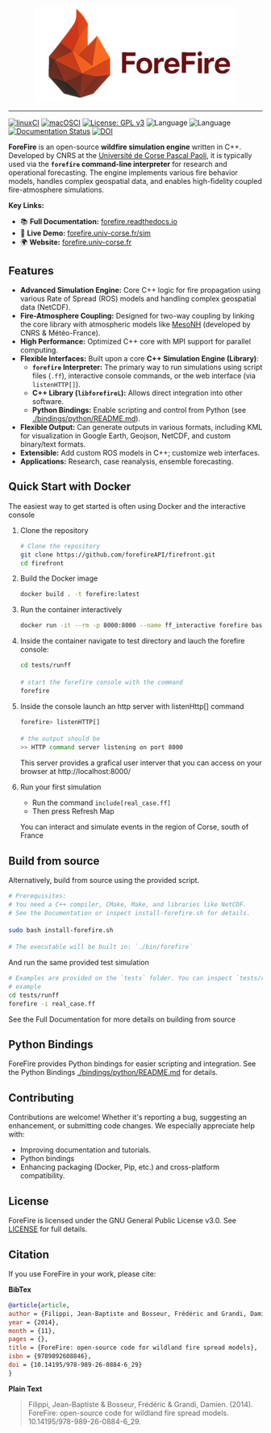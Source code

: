 <p align="center">
  <img src="./docs/source/_static/forefire.svg" alt="ForeFire Logo" width="400">
</p>


---
[![linuxCI](https://github.com/forefireAPI/firefront/actions/workflows/main.yml/badge.svg)](https://github.com/forefireAPI/firefront/actions/workflows/main.yml)
[![macOSCI](https://github.com/forefireAPI/firefront/actions/workflows/macos.yml/badge.svg)](https://github.com/forefireAPI/firefront/actions/workflows/macos.yml)
[![License: GPL v3](https://img.shields.io/badge/License-GPLv3-blue.svg)](https://www.gnu.org/licenses/gpl-3.0)
![Language](https://img.shields.io/badge/C++-00599C?logo=c%2B%2B&logoColor=white)
![Language](https://img.shields.io/badge/Python-3776AB?logo=python&logoColor=white)
[![Documentation Status](https://readthedocs.org/projects/firefront/badge/?version=latest)](https://firefront.readthedocs.io/en/latest/?badge=latest) 
[![DOI](https://img.shields.io/badge/DOI-10.14195/978--989--26--0884--6_29-blue)](https://www.researchgate.net/publication/278769168_ForeFire_open-source_code_for_wildland_fire_spread_models) <!-- Or use Zenodo DOI if available -->


**ForeFire** is an open-source **wildfire simulation engine** written in C++. Developed by CNRS at the [Université de Corse Pascal Paoli](https://www.univ-corse.fr/), it is typically used via the **`forefire` command-line interpreter** for research and operational forecasting. The engine implements various fire behavior models, handles complex geospatial data, and enables high-fidelity coupled fire-atmosphere simulations.


**Key Links:**
- 📚 **Full Documentation:** [forefire.readthedocs.io](https://firefront.readthedocs.io/en/latest/)
- 🚀 **Live Demo:** [forefire.univ-corse.fr/sim](http://forefire.univ-corse.fr/sim)
- 🌍 **Website:** [forefire.univ-corse.fr](https://forefire.univ-corse.fr/)

## Features

*   **Advanced Simulation Engine:** Core C++ logic for fire propagation using various Rate of Spread (ROS) models and handling complex geospatial data (NetCDF).
*   **Fire-Atmosphere Coupling:** Designed for two-way coupling by linking the core library with atmospheric models like [MesoNH](https://mesonh.aero.obs-mip.fr/mesonh/) (developed by CNRS & Météo-France).
*   **High Performance:** Optimized C++ core with MPI support for parallel computing.
*   **Flexible Interfaces:** Built upon a core **C++ Simulation Engine (Library)**:
    *   **`forefire` Interpreter:** The primary way to run simulations using script files (`.ff`), interactive console commands, or the web interface (via `listenHTTP[]`).
    *   **C++ Library (`libforefireL`):** Allows direct integration into other software.
    *   **Python Bindings:** Enable scripting and control from Python (see [./bindings/python/README.md](./bindings/python/README.md)).
*   **Flexible Output:** Can generate outputs in various formats, including KML for visualization in Google Earth, Geojson, NetCDF, and custom binary/text formats.
*   **Extensible:** Add custom ROS models in C++; customize web interfaces.
*   **Applications:** Research, case reanalysis, ensemble forecasting.


## Quick Start with Docker

The easiest way to get started is often using Docker and the interactive console

1. Clone the repository
    
    ``` bash
    # Clone the repository
    git clone https://github.com/forefireAPI/firefront.git
    cd firefront
    ```

2. Build the Docker image 

    ```bash
    docker build . -t forefire:latest
    ```

3. Run the container interactively

    ```bash
    docker run -it --rm -p 8000:8000 --name ff_interactive forefire bash
    ```
4. Inside the container navigate to test directory and lauch the forefire console:
    ```bash
    cd tests/runff

    # start the forefire console with the command
    forefire
    ```

5. Inside the console launch an http server with listenHttp[] command

    ```bash
    forefire> listenHTTP[]

    # the output should be
    >> HTTP command server listening on port 8000
    ```

    This server provides a grafical user interver that you can access on your browser at http://localhost:8000/

6. Run your first simulation
    - Run the command `include[real_case.ff]`
    - Then press Refresh Map

    You can interact and simulate events in the region of Corse, south of France

## Build from source

Alternatively, build from source using the provided script.

```bash
# Prerequisites:
# You need a C++ compiler, CMake, Make, and libraries like NetCDF.
# See the Documentation or inspect install-forefire.sh for details.

sudo bash install-forefire.sh

# The executable will be built in: `./bin/forefire`
```
And run the same provided test simulation
```bash
# Examples are provided on the `tests` folder. You can inspect `tests/runff/real_case.ff` to check usage
# example
cd tests/runff
forefire -i real_case.ff
```

See the Full Documentation for more details on building from source

## Python Bindings
ForeFire provides Python bindings for easier scripting and integration. See the Python Bindings [./bindings/python/README.md](./bindings/python/README.md) for details.

## Contributing
Contributions are welcome! Whether it's reporting a bug, suggesting an enhancement, or submitting code changes. We especially appreciate help with:
- Improving documentation and tutorials.
- Python bindings
- Enhancing packaging (Docker, Pip, etc.) and cross-platform compatibility.


## License
ForeFire is licensed under the GNU General Public License v3.0. See [LICENSE](./LICENSE) for full details.

## Citation
If you use ForeFire in your work, please cite:

**BibTex**
```bibtex
@article{article,
author = {Filippi, Jean-Baptiste and Bosseur, Frédéric and Grandi, Damien},
year = {2014},
month = {11},
pages = {},
title = {ForeFire: open-source code for wildland fire spread models},
isbn = {9789892608846},
doi = {10.14195/978-989-26-0884-6_29}
}
```

**Plain Text**
> Filippi, Jean-Baptiste & Bosseur, Frédéric & Grandi, Damien. (2014). ForeFire: open-source code for wildland fire spread models. 10.14195/978-989-26-0884-6_29. 